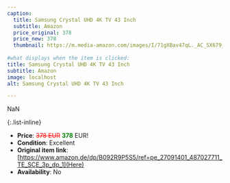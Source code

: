 ```yaml
---
caption:
  title: Samsung Crystal UHD 4K TV 43 Inch
  subtitle: Amazon
  price_original: 378
  price_new: 378
  thumbnail: https://m.media-amazon.com/images/I/71gXBav47qL._AC_SX679_.jpg
  
#what displays when the item is clicked:
title: Samsung Crystal UHD 4K TV 43 Inch
subtitle: Amazon
image: localhost
alt: Samsung Crystal UHD 4K TV 43 Inch

---
```

NaN

{:.list-inline} 
- **Price**: <span style="color:red"><del>378 EUR</del></span> <span style="color:green">**378**</span> EUR!
- **Condition**: Excellent
- **Original item link**: [https://www.amazon.de/dp/B092R9P5S5/ref=pe_27091401_487027711_TE_SCE_3p_dp_1](Here)
- **Availability**: No
